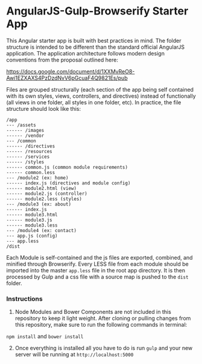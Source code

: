 # AngularJS-Gulp-Browserify Starter App

This Angular starter app is built with best practices in mind. The folder structure is intended to be different than the standard official AngularJS application. The application architecture follows modern design conventions from the proposal outlined here:

https://docs.google.com/document/d/1XXMvReO8-Awi1EZXAXS4PzDzdNvV6pGcuaF4Q9821Es/pub

Files are grouped structurally (each section of the app being self contained with its own styles, views, controllers, and directives) instead of functionally (all views in one folder, all styles in one folder, etc). In practice, the file structure should look like this:

```
/app
--- /assets
------ /images
------ /vendor
--- /common
------ /directives
------ /resources
------ /services
------ /styles
------ common.js (common module requirements)
------ common.less
--- /module2 (ex: home)
------ index.js (directives and module config)
------ module2.html (view)
------ module2.js (controller)
------ module2.less (styles)
--- /module3 (ex: about)
------ index.js
------ module3.html
------ module3.js
------ module3.less
--- /module4 (ex: contact)
--- app.js (config)
--- app.less
/dist
```

Each Module is self-contained and the js files are exported, combined, and minified through Browserify. Every LESS file from each module should be imported into the master ```app.less``` file in the root app directory. It is then processed by Gulp and a css file with a source map is pushed to the ```dist``` folder.

### Instructions
1) Node Modules and Bower Components are not included in this repository to keep it light weight. After cloning or pulling changes from this repository, make sure to run the following commands in terminal:

```npm install``` and ```bower install```

2) Once everything is installed all you have to do is run ```gulp``` and your new server will be running at ```http://localhost:5000```
